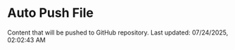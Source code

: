 # Auto Push File

Content that will be pushed to GitHub repository.
Last updated: 07/24/2025, 02:02:43 AM
